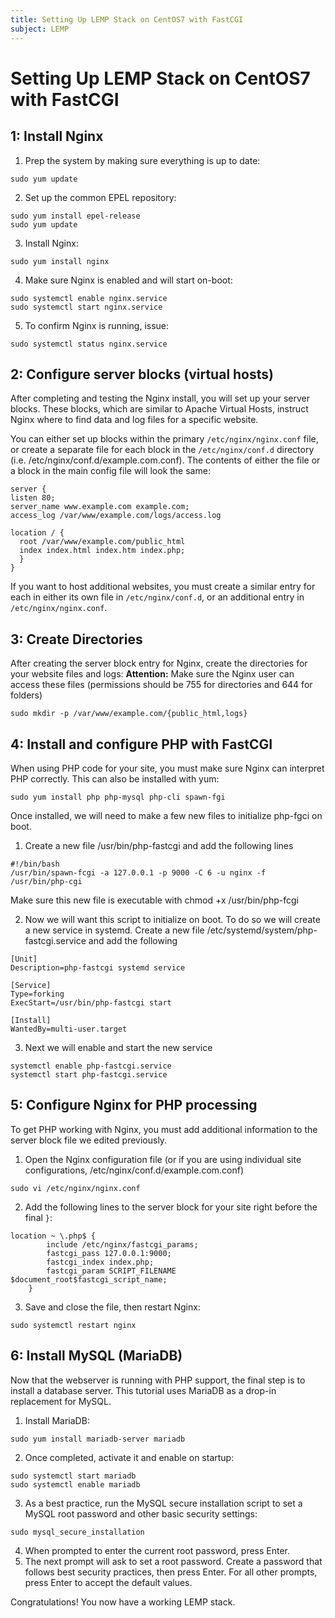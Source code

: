 ```yaml
---
title: Setting Up LEMP Stack on CentOS7 with FastCGI
subject: LEMP
---
```


# Setting Up LEMP Stack on CentOS7 with FastCGI

## 1: Install Nginx
1. Prep the system by making sure everything is up to date:
```shell
sudo yum update
```
2. Set up the common EPEL repository:
```shell
sudo yum install epel-release
sudo yum update
```
3. Install Nginx:

```
sudo yum install nginx
```
4. Make sure Nginx is enabled and will start on-boot:
```shell
sudo systemctl enable nginx.service
sudo systemctl start nginx.service
```
5. To confirm Nginx is running, issue:
```
sudo systemctl status nginx.service
```

## 2: Configure server blocks (virtual hosts)
After completing and testing the Nginx install, you will set up your server blocks. These blocks, which are similar to Apache Virtual Hosts, instruct Nginx where to find data and log files for a specific website.

You can either set up blocks within the primary `/etc/nginx/nginx.conf` file, or create a separate file for each block in the `/etc/nginx/conf.d` directory (i.e. /etc/nginx/conf.d/example.com.conf). The contents of either the file or a block in the main config file will look the same:
```
server {
listen 80;
server_name www.example.com example.com;
access_log /var/www/example.com/logs/access.log

location / {
  root /var/www/example.com/public_html
  index index.html index.htm index.php;
  }
}
```
If you want to host additional websites, you must create a similar entry for each in either its own file in `/etc/nginx/conf.d`, or an additional entry in `/etc/nginx/nginx.conf`.

## 3: Create Directories
After creating the server block entry for Nginx, create the directories for your website files and logs:
**Attention:** Make sure the Nginx user can access these files (permissions should be 755 for directories and 644 for folders)
```
sudo mkdir -p /var/www/example.com/{public_html,logs}
```

## 4: Install and configure PHP with FastCGI
When using PHP code for your site, you must make sure Nginx can interpret PHP correctly. This can also be installed with yum:
```
sudo yum install php php-mysql php-cli spawn-fgi
```
Once installed, we will need to make a few new files to initialize php-fgci on boot.

1. Create a new file /usr/bin/php-fastcgi and add the following lines
```
#!/bin/bash
/usr/bin/spawn-fcgi -a 127.0.0.1 -p 9000 -C 6 -u nginx -f /usr/bin/php-cgi

```
Make sure this new file is executable with chmod +x /usr/bin/php-fcgi

2. Now we will want this script to initialize on boot. To do so we will create a new service in systemd. Create a new file /etc/systemd/system/php-fastcgi.service and add the following
```
[Unit]
Description=php-fastcgi systemd service

[Service]
Type=forking
ExecStart=/usr/bin/php-fastcgi start

[Install]
WantedBy=multi-user.target
```
3. Next we will enable and start the new service
```
systemctl enable php-fastcgi.service
systemctl start php-fastcgi.service
```

## 5: Configure Nginx for PHP processing
To get PHP working with Nginx, you must add additional information to the server block file we edited previously.
1. Open the Nginx configuration file (or if you are using individual site configurations, /etc/nginx/conf.d/example.com.conf)
```
sudo vi /etc/nginx/nginx.conf
```
2. Add the following lines to the server block for your site right before the final `}`:
```
location ~ \.php$ {
        include /etc/nginx/fastcgi_params;
        fastcgi_pass 127.0.0.1:9000;
        fastcgi_index index.php;
        fastcgi_param SCRIPT_FILENAME $document_root$fastcgi_script_name;
    }
```
3. Save and close the file, then restart Nginx:
```shell
sudo systemctl restart nginx
```

## 6: Install MySQL (MariaDB)
Now that the webserver is running with PHP support, the final step is to install a database server. This tutorial uses MariaDB as a drop-in replacement for MySQL.
1. Install MariaDB:
```shell
sudo yum install mariadb-server mariadb
```
2. Once completed, activate it and enable on startup:
```shell
sudo systemctl start mariadb
sudo systemctl enable mariadb
```
3. As a best practice, run the MySQL secure installation script to set a MySQL root password and other basic security settings:
```shell
sudo mysql_secure_installation
```
4. When prompted to enter the current root password, press Enter.
5. The next prompt will ask to set a root password. Create a password that follows best security practices, then press Enter. For all other prompts, press Enter to accept the default values.

Congratulations! You now have a working LEMP stack.
